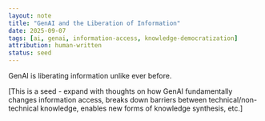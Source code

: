 ```yaml
---
layout: note
title: "GenAI and the Liberation of Information"
date: 2025-09-07
tags: [ai, genai, information-access, knowledge-democratization]
attribution: human-written
status: seed
---
```


GenAI is liberating information unlike ever before.

[This is a seed - expand with thoughts on how GenAI fundamentally changes information access, breaks down barriers between technical/non-technical knowledge, enables new forms of knowledge synthesis, etc.]